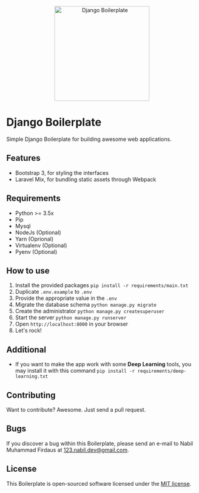 <p align="center"><img src="https://www.djangoproject.com/s/img/logos/django-logo-positive.png" width="250px" alt="Django Boilerplate"></p>

# Django Boilerplate

Simple Django Boilerplate for building awesome web applications.

## Features

- Bootstrap 3, for styling the interfaces
- Laravel Mix, for bundling static assets through Webpack

## Requirements

- Python >= 3.5x
- Pip
- Mysql
- NodeJs (Optional)
- Yarn (Oprional)
- Virtualenv (Optional)
- Pyenv (Optional)

## How to use

1. Install the provided packages `pip install -r requirements/main.txt`
2. Duplicate `.env.example` to `.env`
3. Provide the appropriate value in the `.env`
4. Migrate the database schema `python manage.py migrate`
5. Create the administrator `python manage.py createsuperuser`
6. Start the server `python manage.py runserver`
7. Open `http://localhost:8000` in your browser
8. Let's rock!

## Additional

- If you want to make the app work with some **Deep Learning** tools, you may install it with this command `pip install -r requirements/deep-learning.txt`

## Contributing

Want to contribute? Awesome. Just send a pull request.

## Bugs

If you discover a bug within this Boilerplate, please send an e-mail to Nabil Muhammad Firdaus at 123.nabil.dev@gmail.com.

## License

This Boilerplate is open-sourced software licensed under the [MIT license](http://opensource.org/licenses/MIT).

